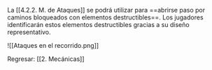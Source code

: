 
La [[4.2.2. M. de Ataques]] se podrá utilizar para ==abrirse paso por caminos bloqueados con elementos destructibles==. Los jugadores identificarán estos elementos destructibles gracias a su diseño representativo.

![[Ataques en el recorrido.png]]


Regresar: [[2. Mecánicas]]